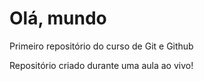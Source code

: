 # Olá, mundo
 Primeiro repositório do curso de Git e Github

Repositório criado durante uma aula ao vivo!